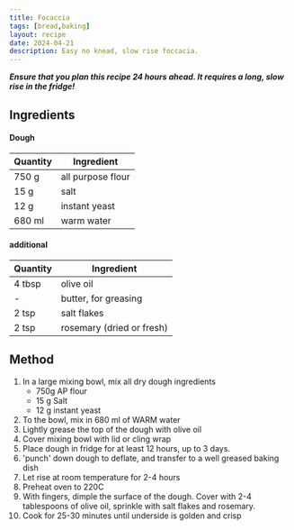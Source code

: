 ```yaml
---
title: Focaccia
tags: [bread,baking]
layout: recipe
date: 2024-04-21
description: Easy no knead, slow rise foccacia. 
---
```


***Ensure that you plan this recipe 24 hours ahead. It requires a long, slow rise in the fridge!***


## Ingredients

#### Dough

|Quantity|Ingredient
|-|-
|750 g|all purpose flour
|15 g|salt
|12 g|instant yeast
|680 ml |warm water

#### additional

|Quantity|Ingredient
|-|-
|4 tbsp|olive oil
|-|butter, for greasing
|2 tsp|salt flakes
|2 tsp|rosemary (dried or fresh)

## Method

1. In a large mixing bowl, mix all dry dough ingredients
    - 750g AP flour
    - 15 g Salt
    - 12 g instant yeast
2. To the bowl, mix in 680 ml of WARM water
3. Lightly grease the top of the dough with olive oil
4. Cover mixing bowl with lid or cling wrap
5. Place dough in fridge for at least 12 hours, up to 3 days.
6. 'punch' down dough to deflate, and transfer to a well greased baking dish
7. Let rise at room temperature for 2-4 hours
8. Preheat oven to 220C
9. With fingers, dimple the surface of the dough. Cover with 2-4 tablespoons of olive oil, sprinkle with salt flakes and rosemary.
10. Cook for 25-30 minutes until underside is golden and crisp




    
